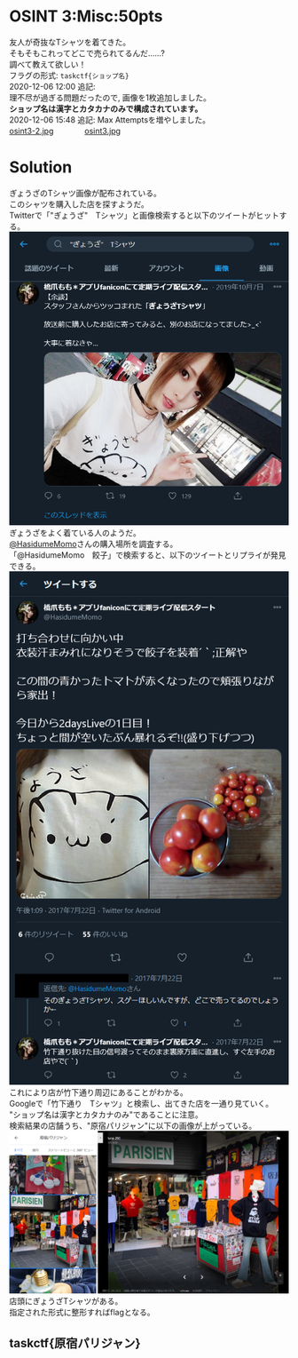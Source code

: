 # OSINT 3:Misc:50pts
友人が奇抜なTシャツを着てきた。  
そもそもこれってどこで売られてるんだ......?  
調べて教えて欲しい！  
フラグの形式: `taskctf{ショップ名}`  
2020-12-06 12:00 追記:  
理不尽が過ぎる問題だったので, 画像を1枚追加しました。  
**ショップ名は漢字とカタカナのみで構成されています。**  
2020-12-06 15:48 追記: Max Attemptsを増やしました。  
[osint3-2.jpg](osint3-2.jpg)　　　　[osint3.jpg](osint3.jpg)  

# Solution
ぎょうざのTシャツ画像が配布されている。  
このシャツを購入した店を探すようだ。  
Twitterで「"ぎょうざ"　Tシャツ」と画像検索すると以下のツイートがヒットする。  
![stwitter1.png](images/stwitter1.png)  
ぎょうざをよく着ている人のようだ。  
[@HasidumeMomo](https://twitter.com/HasidumeMomo)さんの購入場所を調査する。  
「@HasidumeMomo　餃子」で検索すると、以下のツイートとリプライが発見できる。  
![stwitter2.png](images/stwitter2.png)  
これにより店が竹下通り周辺にあることがわかる。  
Googleで「竹下通り　Tシャツ」と検索し、出てきた店を一通り見ていく。  
"ショップ名は漢字とカタカナのみ"であることに注意。  
検索結果の店舗うち、"原宿パリジャン"に以下の画像が上がっている。  
![sgoogle.png](images/sgoogle.png)  
店頭にぎょうざTシャツがある。  
指定された形式に整形すればflagとなる。  

## taskctf{原宿パリジャン}